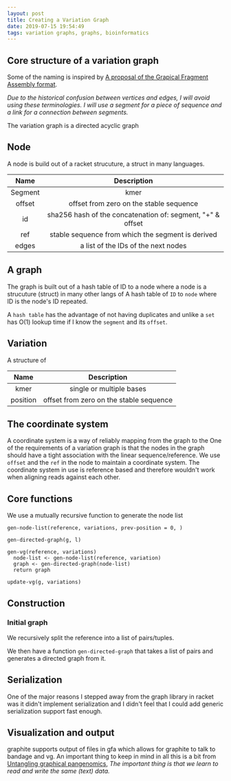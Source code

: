 ```yaml
---
layout: post
title: Creating a Variation Graph
date: 2019-07-15 19:54:49
tags: variation graphs, graphs, bioinformatics
---
```


## Core structure of a variation graph

Some of the naming is inspired by [A proposal of the Grapical Fragment Assembly format].

*Due to the historical confusion between vertices and edges, I will avoid using 
these terminologies. I will use a segment for a piece of sequence and a link for
a connection between segments.*

The variation graph is a directed acyclic graph

## Node
A node is build out of a racket strucuture, a struct in many languages.

| Name     | Description                                                   |
| :------: | :---------------------------------------------------:         |
| Segment  | kmer                                                          |
| offset   | offset from zero on the stable sequence                       |
| id       | sha256 hash of the concatenation of: segment, "+" & offset    |
| ref      | stable sequence from which the segment is derived             |
| edges    | a list of the IDs of the next nodes                           |


## A graph
The graph is built out of a hash table of ID to a node where a node is a 
strucuture (struct) in many other langs of 
A hash table of `ID` to `node` where ID is the node's ID repeated.

A `hash table` has the advantage of not having duplicates and
unlike a `set` has O(1) lookup time if I know the `segment` and its `offset`.

## Variation
A structure of 

| Name       | Description                               |
| :-------:  | :---------------------------------------: |
| kmer       | single or multiple bases                  |
| position   | offset from zero on the stable sequence   |

## The coordinate system
A coordinate system is a way of reliably mapping from the graph to the 
One of the requirements of a variation graph is that 
the nodes in the graph should have a tight association with the linear 
sequence/reference.
We use `offset` and the `ref` in the node to maintain a coordinate system.
The coordinate system in use is reference based and therefore wouldn't work
 when aligning reads against each other.

## Core functions
We use a mutually recursive function to generate the node list
```
gen-node-list(reference, variations, prev-position = 0, )
```

```
gen-directed-graph(g, l)
```


```
gen-vg(reference, variations)
  node-list <- gen-node-list(reference, variation)
  graph <- gen-directed-graph(node-list)
  return graph
```

```
update-vg(g, variations)
```

## Construction
### Initial graph
We recursively split the reference into a list of pairs/tuples.

We then have a function `gen-directed-graph` that takes a list of pairs and 
generates a directed graph from it.

## Serialization
One of the major reasons I stepped away from the graph library in racket was it
didn't implement serialization and I didn't feel that I could add generic 
serialization support fast enough.

## Visualization and output
graphite supports output of files in gfa which allows for graphite to talk to
bandage and vg. An important thing to keep in mind in all this is a bit from 
[Untangling graphical pangenomics], *The important thing is that we learn to
read and write the same (text) data.*

[A proposal of the Grapical Fragment Assembly format]: https://lh3.github.io/2014/07/19/a-proposal-of-the-grapical-fragment-assembly-format
[Untangling graphical pangenomics]: https://ekg.github.io/2019/07/09/Untangling-graphical-pangenomics

